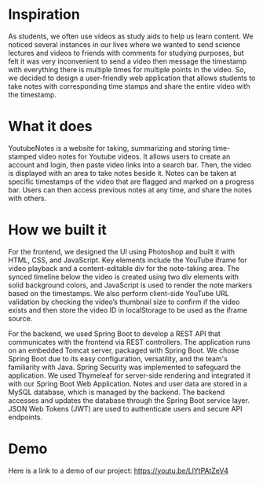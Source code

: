 # Inspiration
As students, we often use videos as study aids to help us learn content. We noticed several instances in our lives where we wanted to send science lectures and videos to friends with comments for studying purposes, but felt it was very inconvenient to send a video then message the timestamp with everything there is multiple times for multiple points in the video. So, we decided to design a user-friendly web application that allows students to take notes with corresponding time stamps and share the entire video with the timestamp.

# What it does
YoutubeNotes is a website for taking, summarizing and storing time-stamped video notes for Youtube videos. It allows users to create an account and login, then paste video links into a search bar. Then, the video is displayed with an area to take notes beside it. Notes can be taken at specific timestamps of the video that are flagged and marked on a progress bar. Users can then access previous notes at any time, and share the notes with others.

# How we built it
For the frontend, we designed the UI using Photoshop and built it with HTML, CSS, and JavaScript. Key elements include the YouTube iframe for video playback and a content-editable div for the note-taking area. The synced timeline below the video is created using two div elements with solid background colors, and JavaScript is used to render the note markers based on the timestamps. We also perform client-side YouTube URL validation by checking the video’s thumbnail size to confirm if the video exists and then store the video ID in localStorage to be used as the iframe source.

For the backend, we used Spring Boot to develop a REST API that communicates with the frontend via REST controllers. The application runs on an embedded Tomcat server, packaged with Spring Boot. We chose Spring Boot due to its easy configuration, versatility, and the team's familiarity with Java. Spring Security was implemented to safeguard the application. We used Thymeleaf for server-side rendering and integrated it with our Spring Boot Web Application. Notes and user data are stored in a MySQL database, which is managed by the backend. The backend accesses and updates the database through the Spring Boot service layer. JSON Web Tokens (JWT) are used to authenticate users and secure API endpoints.

# Demo
Here is a link to a demo of our project: https://youtu.be/LlYtPAtZeV4

